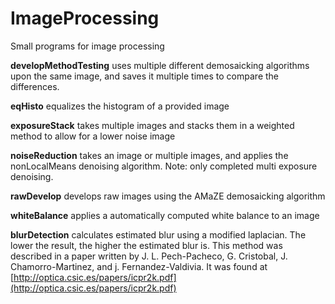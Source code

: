 # ImageProcessing
Small programs for image processing 

**developMethodTesting** uses multiple different demosaicking algorithms upon the same image, and saves it multiple times to compare the differences.

**eqHisto** equalizes the histogram of a provided image

**exposureStack** takes multiple images and stacks them in a weighted method to allow for a lower noise image

**noiseReduction** takes an image or multiple images, and applies the nonLocalMeans denoising algorithm. Note: only completed multi exposure denoising.

**rawDevelop** develops raw images using the AMaZE demosaicking algorithm

**whiteBalance** applies a automatically computed white balance to an image

**blurDetection** calculates estimated blur using a modified laplacian. 
The lower the result, the higher the estimated blur is.
This method was described in a paper written by J. L. Pech-Pacheco, G. Cristobal, J. Chamorro-Martinez, and j. Fernandez-Valdivia. It was found at [http://optica.csic.es/papers/icpr2k.pdf](http://optica.csic.es/papers/icpr2k.pdf)
